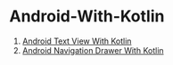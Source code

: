 # Android-With-Kotlin

1. [Android Text View With Kotlin](https://github.com/samadtalukder/Android-With-Kotlin/tree/master/AndroidTextViewWithKotlin/app/src/main)
2. [Android Navigation Drawer With Kotlin](https://github.com/samadtalukder/Android-With-Kotlin/tree/master/AndroidNavigationDrawerWithKotlin/app/src/main)
